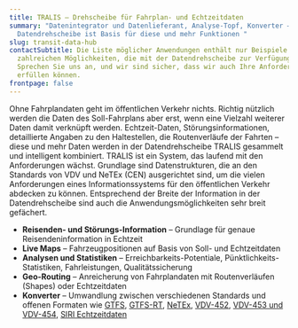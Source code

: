 ```yaml
---
title: TRALIS – Drehscheibe für Fahrplan- und Echtzeitdaten
summary: "Datenintegrator und Daten­lieferant, Analyse-Topf, Konverter – die
  Daten­dreh­scheibe ist Basis für diese und mehr Funktionen "
slug: transit-data-hub
contactSubtitle: Die Liste möglicher Anwendungen enthält nur Beispiele für die
  zahlreichen Möglichkeiten, die mit der Datendrehscheibe zur Verfügung stehen.
  Sprechen Sie uns an, und wir sind sicher, dass wir auch Ihre Anforderung
  erfüllen können.
frontpage: false
---
```

Ohne Fahrplandaten geht im öffentlichen Verkehr nichts. Richtig nützlich werden die Daten des Soll-Fahrplans aber erst, wenn eine Vielzahl weiterer Daten damit verknüpft werden. Echtzeit-Daten, Störungsinformationen, detaillierte Angaben zu den Haltestellen, die Routenverläufe der Fahrten – diese und mehr Daten werden in der Datendrehscheibe TRALIS gesammelt und intelligent kombiniert. TRALIS ist ein System, das laufend mit den Anforderungen wächst. Grundlage sind Datenstrukturen, die an den Standards von VDV und NeTEx (CEN) ausgerichtet sind, um die vielen Anforderungen eines Informationssystems für den öffentlichen Verkehr abdecken zu können. Entsprechend der Breite der Information in der Datendrehscheibe sind auch die Anwendungsmöglichkeiten sehr breit gefächert.

<ResponsiveImage alt="Maps" desktop="/images/solution/transit-data-hub/sbb.jpg" mobile="/images/solution/transit-data-hub/maps-4-.jpg" />

* **Reisenden- und Störungs-Information** – Grundlage für genaue Reisendeninformation in Echtzeit
* **Live Maps** – Fahrzeugpositionen auf Basis von Soll- und Echtzeitdaten
* **Analysen und Statistiken** – Erreichbarkeits-Potentiale, Pünktlichkeits-Statistiken, Fahrleistungen, Qualitätssicherung
* **Geo-Routing** – Anreicherung von Fahrplandaten mit Routenverläufen (Shapes) oder Echtzeitdaten
* **Konverter** – Umwandlung zwischen verschiedenen Standards und offenen Formaten wie [GTFS](https://gtfs.org/de/), [GTFS-RT](https://gtfs.org/de/realtime/), [NeTEx](https://en.wikipedia.org/wiki/NeTEx), [VDV-452](https://www.vdv.de/oepnv-datenmodell.aspx), [VDV-453 und VDV-454](https://www.vdv.de/ist-daten-schnittstellen.aspx), [SIRI Echtzeitdaten](https://transmodel-cen.eu/siri-standard/)